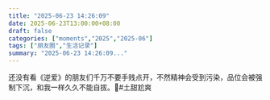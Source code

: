 ```yaml
---
title: "2025-06-23 14:26:09"
date: 2025-06-23T13:00:00+08:00
draft: false
categories: ["moments","2025","2025-06"]
tags: ["朋友圈","生活记录"]
summary: "2025-06-23 14:26:09..."
---
```


还没有看《逆爱》的朋友们千万不要手贱点开，不然精神会受到污染，品位会被强制下沉，和我一样久久不能自拔。🥵
​
​#土甜尬爽

